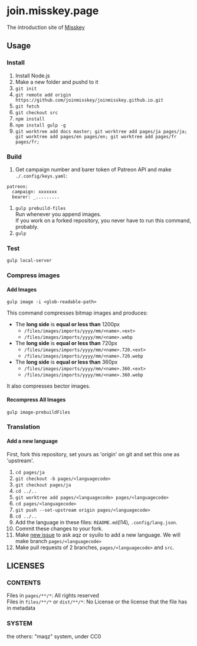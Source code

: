 # join.misskey.page
The introduction site of [Misskey](https://github.com/syuilo/misskey)

## Usage
### Install

1. Install Node.js
2. Make a new folder and pushd to it
3. `git init`
4. `git remote add origin https://github.com/joinmisskey/joinmisskey.github.io.git`
5. `git fetch`
5. `git checkout src`
6. `npm install`
7. `npm install gulp -g`
8. `git worktree add docs master; git worktree add pages/ja pages/ja; git worktree add pages/en pages/en; git worktree add pages/fr pages/fr;`

### Build

1. Get campaign number and barer token of Patreon API and make `./.config/keys.yaml`: 
  ```
  patreon:
    campaign: xxxxxxx
    bearer: _.........
  ```
1. `gulp prebuild-files`  
   Run whenever you append images.  
   If you work on a forked repository, you never have to run this command, probably.
2. `gulp`

### Test
`gulp local-server`

### Compress images
#### Add Images
```
gulp image -i <glob-readable-path>
```

This command compresses bitmap images and produces:
- The **long side** is **equal or less than** 1200px
  * `/files/images/imports/yyyy/mm/<name>.<ext>`
  * `/files/images/imports/yyyy/mm/<name>.webp`
- The **long side** is **equal or less than** 720px
  * `/files/images/imports/yyyy/mm/<name>.720.<ext>`
  * `/files/images/imports/yyyy/mm/<name>.720.webp`
- The **long side** is **equal or less than** 360px
  * `/files/images/imports/yyyy/mm/<name>.360.<ext>`
  * `/files/images/imports/yyyy/mm/<name>.360.webp`

It also compresses bector images.

#### Recompress All Images
```
gulp image-prebuildFiles
```

### Translation
#### Add a new language
First, fork this repository, set yours as 'origin' on git and set this one as 'upstream'.

1. `cd pages/ja`
2. `git checkout -b pages/<languagecode>`
3. `git checkout pages/ja`
4. `cd ../..`
5. `git worktree add pages/<languagecode> pages/<languagecode>`
6. `cd pages/<languagecode>`
7. `git push --set-upstream origin pages/<languagecode>`
8. `cd ../..`
9. Add the language in these files: `README.md`(l14), `.config/lang.json`.
10. Commit these changes to your fork.
11. Make [new issue](https://github.com/joinmisskey/joinmisskey.github.io/issues/new) to ask aqz or syuilo to add a new language.
    We will make branch `pages/<languagecode>`
12. Make pull requests of 2 branches, `pages/<languagecode>` and `src`.

## LICENSES
### CONTENTS
Files in `pages/**/*`: All rights reserved  
Files in `files/**/*` or `dist/**/*`: No License or the license that the file has in metadata

### SYSTEM
the others: "maqz" system, under CC0

